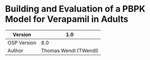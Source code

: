 # Building and Evaluation of a PBPK Model for Verapamil in Adults



| Version     | 1.0                   |
| ----------- | --------------------- |
| OSP Version | 8.0                   |
| Author      | Thomas Wendl (TWendl) |

